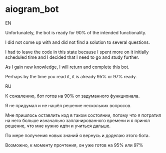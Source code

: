 # aiogram_bot

EN

Unfortunately, the bot is ready for 90% of the intended functionality.

I did not come up with and did not find a solution to several questions.

I had to leave the code in this state because I spent more on it initially
scheduled time and I decided that I need to go and study further.

As I gain new knowledge, I will return and complete this bot.

Perhaps by the time you read it, it is already 95% or 97% ready.


RU

К сожалению, бот готов на 90% от задуманного функционала. 

Я не придумал и не нашёл решение нескольких вопросов.

Мне пришлось оставлить код в таком состоянии, потому что я потратил на него больше изначально
запланированного времени и я принял решение, что мне нужно идти и учиться дальше.

По мере получения новых знаний я вернусь и доделаю этого бота. 

Возможно, к моменту прочтения, он уже готов на 95% или 97%
